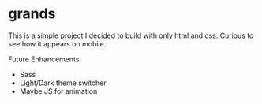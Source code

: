 # grands

This is a simple project I decided to build with only html and css.  Curious to see how it appears on mobile.


Future Enhancements 
- Sass
- Light/Dark theme switcher
- Maybe JS for animation
